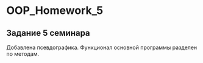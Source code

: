 # OOP_Homework_5
## Задание 5 семинара

Добавлена псевдографика. Функционал основной программы разделен по методам.

